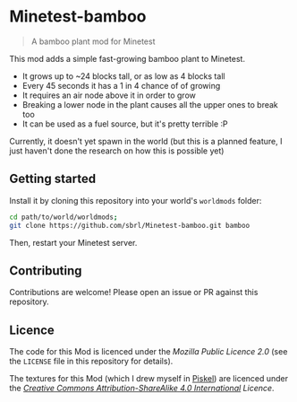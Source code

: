 # Minetest-bamboo

> A bamboo plant mod for Minetest

This mod adds a simple fast-growing bamboo plant to Minetest.

 - It grows up to ~24 blocks tall, or as low as 4 blocks tall
 - Every 45 seconds it has a 1 in 4 chance of of growing
 - It requires an air node above it in order to grow
 - Breaking a lower node in the plant causes all the upper ones to break too
 - It can be used as a fuel source, but it's pretty terrible :P

Currently, it doesn't yet spawn in the world (but this is a planned feature, I just haven't done the research on how this is possible yet)


## Getting started
Install it by cloning this repository into your world's `worldmods` folder:

```bash
cd path/to/world/worldmods;
git clone https://github.com/sbrl/Minetest-bamboo.git bamboo
```

Then, restart your Minetest server.


## Contributing
Contributions are welcome! Please open an issue or PR against this repository.


## Licence
The code for this Mod is licenced under the _Mozilla Public Licence 2.0_ (see the `LICENSE` file in this repository for details).

The textures for this Mod (which I drew myself in [Piskel](https://www.piskelapp.com/)) are licenced under the _[Creative Commons Attribution-ShareAlike 4.0 International](https://creativecommons.org/licenses/by-sa/4.0/) Licence_.
